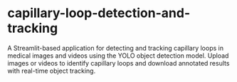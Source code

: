 # capillary-loop-detection-and-tracking
A Streamlit-based application for detecting and tracking capillary loops in medical images and videos using the YOLO object detection model. Upload images or videos to identify capillary loops and download annotated results with real-time object tracking.
